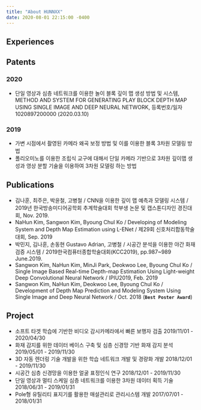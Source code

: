 ```yaml
---
title: "About HUNNXX"
date: 2020-08-01 22:15:00 -0400
---
```


## Experiences


## Patents
### 2020
- 단일 영상과 심층 네트워크를 이용한 놀이 블록 깊이 맵 생성 방법 및 시스템, METHOD AND SYSTEM FOR GENERATING PLAY BLOCK DEPTH MAP USING SINGLE IMAGE AND DEEP NEURAL NETWORK, 등록번호/일자 1020897200000 (2020.03.10)

### 2019
- 가변 시점에서 촬영된 카메라 왜곡 보정 방법 및 이를 이용한 블록 3차원 모델링 방법
- 폴리오미노를 이용한 조립식 교구에 대해서 단일 카메라 기반으로 3차원 깊이맵 생성과 영상 분할 기술을 이용하여 3차원 모델링 하는 방법

## Publications
- 김나훈, 최주은, 박윤철, 고병철 / CNN을 이용한 깊이 맵 예측과 모델링 시스템 / 2019년 한국방송미디어공학회 추계학술대회 학부생 논문 및 캡스톤디자인 경진대회, Nov. 2019.
- NaHun Kim, Sangwon Kim, Byoung Chul Ko / Developing of Modeling System and Depth Map Estimation using L-ENet / 제29회 신호처리합동학술대회, Sep. 2019
- 박민지, 김나훈, 손동현 Gustavo Adrian, 고병철 / 시공간 분석을 이용한 야간 화재 검증 시스템 / 2019한국컴퓨터종합학술대회(KCC2019), pp.987~989 June.2019.
- Sangwon Kim, NaHun Kim, MinJi Park, Deokwoo Lee, Byoung Chul Ko / Single Image Based Real-time Depth-map Estimation Using Light-weight Deep Convolutional Neural Network / IPIU2019, Feb. 2019
- Sangwon Kim, NaHun Kim, Deokwoo Lee, Byoung Chul Ko / Development of Depth Map Prediction and Modeling System Using Single Image and Deep Neural Network / Oct. 2018 (**`Best Poster Award`**)

## Project
- 소프트 타겟 학습에 기반한 비디오 감시카메라에서 빠른 보행자 검출 2019/11/01 - 2020/04/30 
- 화재 감지를 위한 데이터 베이스 구축 및 심층 신경망 기반 화재 감지 분석 2019/05/01 - 2019/11/30
- 3D 자동 렌더링 기술 개발을 위한 학습 네트워크 개발 및 경량화 개발 2018/12/01 - 2019/11/30
- 시공간 심층 신경망을 이용한 얼굴 표정인식 연구 2018/12/01 - 2019/11/30
- 단일 영상과 멀티 스케일 심층 네트워크를 이용한 3차원 데이터 획득 기술 2018/06/31 - 2019/01/31
- Pole형 유틸리티 표지기를 활용한 매설관리로 관리시스템 개발 2017/07/01 - 2018/01/31
